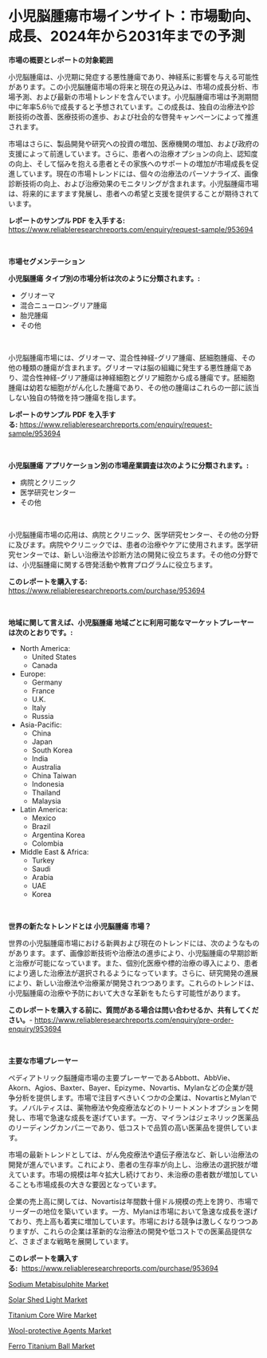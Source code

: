 <p><h1>小児脳腫瘍市場インサイト：市場動向、成長、2024年から2031年までの予測</h1></p><p><strong>市場の概要とレポートの対象範囲</strong></p>
<p><p>小児脳腫瘍は、小児期に発症する悪性腫瘍であり、神経系に影響を与える可能性があります。この小児脳腫瘍市場の将来と現在の見込みは、市場の成長分析、市場予測、および最新の市場トレンドを含んでいます。小児脳腫瘍市場は予測期間中に年率5.6％で成長すると予想されています。この成長は、独自の治療法や診断技術の改善、医療技術の進歩、および社会的な啓発キャンペーンによって推進されます。</p><p>市場はさらに、製品開発や研究への投資の増加、医療機関の増加、および政府の支援によって前進しています。さらに、患者への治療オプションの向上、認知度の向上、そして悩みを抱える患者とその家族へのサポートの増加が市場成長を促進しています。現在の市場トレンドには、個々の治療法のパーソナライズ、画像診断技術の向上、および治療効果のモニタリングが含まれます。小児脳腫瘍市場は、将来的にますます発展し、患者への希望と支援を提供することが期待されています。</p></p>
<p><strong>レポートのサンプル PDF を入手する:</strong> <a href="https://www.reliableresearchreports.com/enquiry/request-sample/953694">https://www.reliableresearchreports.com/enquiry/request-sample/953694</a></p>
<p>&nbsp;</p>
<p><strong>市場セグメンテーション</strong></p>
<p><strong>小児脳腫瘍 タイプ別の市場分析は次のように分類されます。:</strong></p>
<p><ul><li>グリオーマ</li><li>混合ニューロン-グリア腫瘍</li><li>胎児腫瘍</li><li>その他</li></ul></p>
<p>&nbsp;</p>
<p><p>小児脳腫瘍市場には、グリオーマ、混合性神経-グリア腫瘍、胚細胞腫瘍、その他の種類の腫瘍が含まれます。グリオーマは脳の組織に発生する悪性腫瘍であり、混合性神経-グリア腫瘍は神経細胞とグリア細胞から成る腫瘍です。胚細胞腫瘍は幼若な細胞ががん化した腫瘍であり、その他の腫瘍はこれらの一部に該当しない独自の特徴を持つ腫瘍を指します。</p></p>
<p><strong>レポートのサンプル PDF を入手する:</strong>&nbsp;<a href="https://www.reliableresearchreports.com/enquiry/request-sample/953694">https://www.reliableresearchreports.com/enquiry/request-sample/953694</a></p>
<p>&nbsp;</p>
<p><strong> 小児脳腫瘍 アプリケーション別の市場産業調査は次のように分類されます。:</strong></p>
<p><ul><li>病院とクリニック</li><li>医学研究センター</li><li>その他</li></ul></p>
<p>&nbsp;</p>
<p><p>小児脳腫瘍市場の応用は、病院とクリニック、医学研究センター、その他の分野に及びます。病院やクリニックでは、患者の治療やケアに使用されます。医学研究センターでは、新しい治療法や診断方法の開発に役立ちます。その他の分野では、小児脳腫瘍に関する啓発活動や教育プログラムに役立ちます。</p></p>
<p><strong>このレポートを購入する:</strong>&nbsp; <a href="https://www.reliableresearchreports.com/purchase/953694">https://www.reliableresearchreports.com/purchase/953694</a></p>
<p>&nbsp;</p>
<p><strong>地域に関して言えば、小児脳腫瘍 地域ごとに利用可能なマーケットプレーヤーは次のとおりです。:</strong></p>
<p><ul>
    <li>
        North America:
        <ul>
            <li>United States</li>
            <li>Canada</li>
        </ul>
    </li>
    <li>
        Europe:
        <ul>
            <li>Germany</li>
            <li>France</li>
            <li>U.K.</li>
            <li>Italy</li>
            <li>Russia</li>
        </ul>
    </li>
    <li>
        Asia-Pacific:
        <ul>
            <li>China</li>
            <li>Japan</li>
            <li>South Korea</li>
            <li>India</li>
            <li>Australia</li>
            <li>China Taiwan</li>
            <li>Indonesia</li>
            <li>Thailand</li>
            <li>Malaysia</li>
        </ul>
    </li>
    <li>
        Latin America:
        <ul>
            <li>Mexico</li>
            <li>Brazil</li>
            <li>Argentina Korea</li>
            <li>Colombia</li>
        </ul>
    </li>
    <li>
        Middle East & Africa:
        <ul>
            <li>Turkey</li>
            <li>Saudi</li>
            <li>Arabia</li>
            <li>UAE</li>
            <li>Korea</li>
        </ul>
    </li>
    </ul></p>
<p>&nbsp;</p>
<p><strong>世界の新たなトレンドとは 小児脳腫瘍 市場？</strong></p>
<p><p>世界の小児脳腫瘍市場における新興および現在のトレンドには、次のようなものがあります。まず、画像診断技術や治療法の進歩により、小児脳腫瘍の早期診断と治療が可能になっています。また、個別化医療や標的治療の導入により、患者により適した治療法が選択されるようになっています。さらに、研究開発の進展により、新しい治療法や治療薬が開発されつつあります。これらのトレンドは、小児脳腫瘍の治療や予防において大きな革新をもたらす可能性があります。</p></p>
<p><strong>このレポートを購入する前に、質問がある場合は問い合わせるか、共有してください。</strong>- <a href="https://www.reliableresearchreports.com/enquiry/pre-order-enquiry/953694">https://www.reliableresearchreports.com/enquiry/pre-order-enquiry/953694</a></p>
<p>&nbsp;</p>
<p><strong>主要な市場プレーヤー</strong></p>
<p><p>ペディアトリック脳腫瘍市場の主要プレーヤーであるAbbott、AbbVie、Akorn、Agios、Baxter、Bayer、Epizyme、Novartis、Mylanなどの企業が競争分析を提供します。市場で注目すべきいくつかの企業は、NovartisとMylanです。ノバルティスは、薬物療法や免疫療法などのトリートメントオプションを開発し、市場で急速な成長を遂げています。一方、マイランはジェネリック医薬品のリーディングカンパニーであり、低コストで品質の高い医薬品を提供しています。</p><p>市場の最新トレンドとしては、がん免疫療法や遺伝子療法など、新しい治療法の開発が進んでいます。これにより、患者の生存率が向上し、治療法の選択肢が増えています。市場の規模は年々拡大し続けており、未治療の患者数が増加していることも市場成長の大きな要因となっています。</p><p>企業の売上高に関しては、Novartisは年間数十億ドル規模の売上を誇り、市場でリーダーの地位を築いています。一方、Mylanは市場において急速な成長を遂げており、売上高も着実に増加しています。市場における競争は激しくなりつつありますが、これらの企業は革新的な治療法の開発や低コストでの医薬品提供など、さまざまな戦略を展開しています。</p></p>
<p><strong>このレポートを購入する:</strong>&nbsp;&nbsp;<a href="https://www.reliableresearchreports.com/purchase/953694">https://www.reliableresearchreports.com/purchase/953694</a></p>
<p><p><a href="https://view.publitas.com/reportprime-1/sodium-metabisulphite-market-research-report-provides-thorough-industry-overview-which-offers-an-in-depth-analysis-of-product-trends-and-new-market-divisions/">Sodium Metabisulphite Market</a></p><p><a href="https://view.publitas.com/reportprime-1/solar-shed-light-market-size-furnishes-valuable-information-encompassing-market-share-market-trends-and-projections-spanning-from-2024-to-2031/">Solar Shed Light Market</a></p><p><a href="https://ivy-potential-64b.notion.site/Titanium-Core-Wire-Market-Size-Share-Trends-Analysis-Report-By-Application-Regional-Outlook-Com-55426be00f4d437cb5e760c65e6466c1">Titanium Core Wire Market</a></p><p><a href="https://nifty-kite-d51.notion.site/Insights-into-Wool-protective-Agents-Market-Size-Analysing-Market-Share-Trends-and-Growth-from-20-41cd2482683f47f3a76f56f5d6bd413f">Wool-protective Agents Market</a></p><p><a href="https://five-trouble-98a.notion.site/Ferro-Titanium-Ball-Market-Provides-Detailed-Segmentation-of-this-Market-based-on-Type-Application--39ae230c646e4aac8d0930c468ab3da6">Ferro Titanium Ball Market</a></p></p>